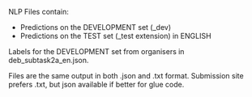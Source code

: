 NLP Files contain:
- Predictions on the DEVELOPMENT set (_dev)
- Predictions on the TEST set (_test extension) in ENGLISH

Labels for the DEVELOPMENT set from organisers in deb_subtask2a_en.json.

Files are the same output in both .json and .txt format. Submission site prefers .txt, but json available if better for glue code.
